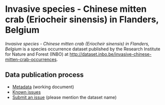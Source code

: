 # Invasive species - Chinese mitten crab (Eriocheir sinensis) in Flanders, Belgium

*Invasive species - Chinese mitten crab (Eriocheir sinensis) in Flanders, Belgium* is a species occurrence dataset published by the Research Institute for Nature and Forest (INBO) at http://dataset.inbo.be/invasive-chinese-mitten-crab-occurrences.

## Data publication process

* [Metadata](metadata.md) (working document)
* [Known issues](https://github.com/inbo/data-publication/labels/invasive-chinese-mitten-crab-occurrences)
* [Submit an issue](https://github.com/inbo/data-publication/issues/new) (please mention the dataset name)

